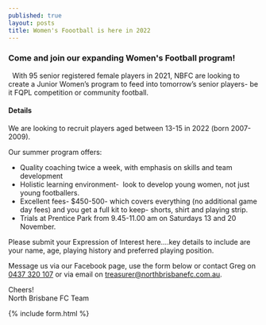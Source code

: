 ```yaml
---
published: true
layout: posts
title: Women's Foootball is here in 2022
---
```


### Come and join our expanding Women's Football program!
 
With 95 senior registered female players in 2021, NBFC are looking to create a Junior Women’s program to feed into tomorrow’s senior players- be it FQPL competition or community football.
 
#### Details

We are looking to recruit players aged between 13-15 in 2022 (born 2007-2009).

Our summer program offers:
- Quality coaching twice a week, with emphasis on skills and team development
- Holistic learning environment-  look to develop young women, not just young footballers.
- Excellent fees- $450-500- which covers everything (no additional game day fees) and you get a full kit to keep- shorts, shirt and playing strip.  
- Trials at Prentice Park from 9.45-11.00 am on Saturdays 13 and 20 November.
  
Please submit your Expression of Interest here….key details to include are your name, age, playing history and preferred playing position.
  
Message us via our Facebook page, use the form below or contact Greg on [0437 320 107](tel:61437320107) or via email on [treasurer@northbrisbanefc.com.au](mailto:treasurer@northbrisbanefc.com.au?subject=Summer%20Football).
  
Cheers!  
North Brisbane FC Team

{% include form.html %}

